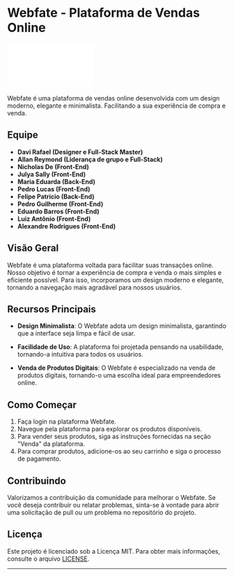 # Webfate - Plataforma de Vendas Online

<img src="Home/Assets/semtitulo.png" alt="Texto Alternativo" width="200" height="100">

Webfate é uma plataforma de vendas online desenvolvida com um design moderno, elegante e minimalista. Facilitando a sua experiência de compra e venda.

## Equipe

- **Davi Rafael (Designer e Full-Stack Master)**
- **Allan Reymond (Liderança de grupo e Full-Stack)**
- **Nicholas De (Front-End)**
- **Julya Sally (Front-End)**
- **Maria Eduarda (Back-End)**
- **Pedro Lucas (Front-End)**
- **Felipe Patricio (Back-End)**
- **Pedro Guilherme (Front-End)**
- **Eduardo Barros (Front-End)**
- **Luiz Antônio (Front-End)**
- **Alexandre Rodrigues (Front-End)**

## Visão Geral

Webfate é uma plataforma voltada para facilitar suas transações online. Nosso objetivo é tornar a experiência de compra e venda o mais simples e eficiente possível. Para isso, incorporamos um design moderno e elegante, tornando a navegação mais agradável para nossos usuários.

## Recursos Principais

- **Design Minimalista**: O Webfate adota um design minimalista, garantindo que a interface seja limpa e fácil de usar.

- **Facilidade de Uso**: A plataforma foi projetada pensando na usabilidade, tornando-a intuitiva para todos os usuários.

- **Venda de Produtos Digitais**: O Webfate é especializado na venda de produtos digitais, tornando-o uma escolha ideal para empreendedores online.

## Como Começar

1. Faça login na plataforma Webfate.
2. Navegue pela plataforma para explorar os produtos disponíveis.
3. Para vender seus produtos, siga as instruções fornecidas na seção "Venda" da plataforma.
4. Para comprar produtos, adicione-os ao seu carrinho e siga o processo de pagamento.

## Contribuindo

Valorizamos a contribuição da comunidade para melhorar o Webfate. Se você deseja contribuir ou relatar problemas, sinta-se à vontade para abrir uma solicitação de pull ou um problema no repositório do projeto.

## Licença

Este projeto é licenciado sob a Licença MIT. Para obter mais informações, consulte o arquivo [LICENSE](LICENSE).

---

